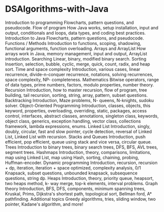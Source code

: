 # DSAlgorithms-with-Java
Introduction to programming
    Flowcharts, pattern questions, and      pseudocode.
Flow of program
    How Java works, setup installation,     input and output, conditionals and      loops, data types, and coding best      practices.
Introduction to Java
   Flowcharts, pattern questions, and      pseudocode.
Functions / Methods
   Introduction to functions, scoping,     shadowing, functional arguments,        function overloading.
Arrays and ArrayList
   How arrays work in Java, memory         management, input and output,           ArrayList introduction.
Searching
   Linear, binary, modified binary         search.
Sorting
   Insertion, selection, bubble,           cyclic, merge, quick, count, radix,     and heap sort.
Time and space complexity
   Introduction, various cases, linear     recurrence, divide-n-conquer            recurrence, notations, solving          recurrences, space complexity, NP-      completeness.
Mathematics
   Bitwise operators, range of data        types, prime numbers, factors,          modulo properties, number theory.
Recursion
   Introduction, how to master             recursion, flow of program, tree        building, tail recursion, sorting,      string, array, pattern, subset          questions.
Backtracking
   Introduction, Maze problems, N-         queens, N-knights, sudoku solver.
Object-Oriented Programming
   Introduction, classes, objects, this    keyword, properties, overloading,       overriding, static, packages, access    control, interfaces, abstract           classes, annotations, singleton         class, keywords, object class,          generics, exception handling, vector    class, collections framework, lambda    expressions, enums.
Linked List
   Introduction, singly, doubly,           circular, fast and slow pointer,        cycle detection, reversal of Linked     List, Linked List with recursion.
Stacks and Queues
   Introduction, push efficient, pop       efficient, queue using stack and        vice versa, circular queue.
Trees
   Introduction to binary trees, binary    search trees, DFS, BFS, AVL trees,      segment trees.
Hashmaps
   Introduction, theory, comparisons,      limitations, map using Linked List,     map using Hash, sorting, chaining,      probing, Huffman-encoder.
Dynamic programming
   Introduction, recursion, recursion +    dp, iteration, iteration + space        optimized, complexity analysis, 0/1     Knapsack, subset questions,             unbounded knapsack, subsequence         questions, string dp.
Heaps
   Introduction, theory, priority          queue, heapsort, two heaps method,      k-  way merge, top-k elements,          interval problems.
Graph theory
   Introduction, BFS, DFS, components,     minimum spanning trees, Kruskal,        Prims, Dijkstra's shortest path,        topological sort, Bellman ford, A*      pathfinding.
Additional topics
   Greedy algorithms, tries, sliding       window, two pointer, Kadane's           algorithm, and more!
